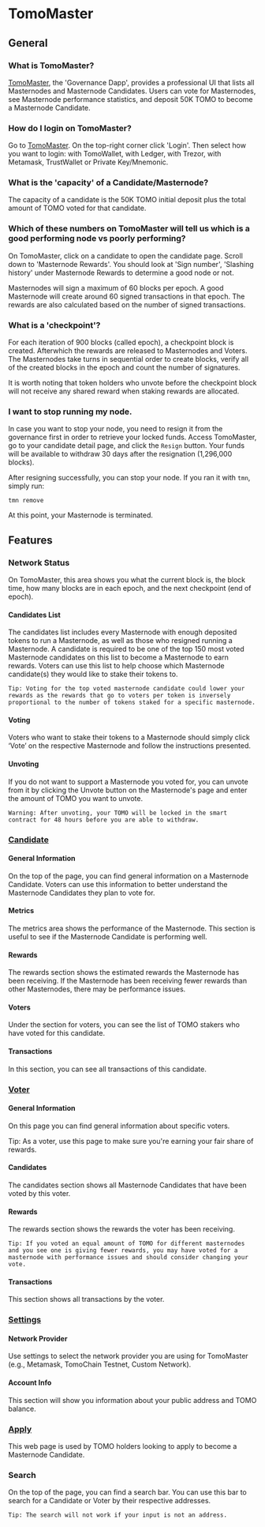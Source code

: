 # TomoMaster

## **General**

### **What is TomoMaster?**

[TomoMaster](https://master.tomochain.com/), the 'Governance Dapp', provides a professional UI that lists all Masternodes and Masternode Candidates. Users can vote for Masternodes, see Masternode performance statistics, and deposit 50K TOMO to become a Masternode Candidate.

### **How do I login on TomoMaster?**

Go to [TomoMaster](http://master.tomochain.com). On the top-right corner click 'Login'. Then select how you want to login: with TomoWallet, with Ledger, with Trezor, with Metamask, TrustWallet or Private Key/Mnemonic.

### **What is the 'capacity' of a Candidate/Masternode?**

The capacity of a candidate is the 50K TOMO initial deposit plus the total amount of TOMO voted for that candidate.

### **Which of these numbers on TomoMaster will tell us which is a good performing node vs poorly performing?**

On TomoMaster, click on a candidate to open the candidate page. Scroll down to 'Masternode Rewards'. You should look at 'Sign number', 'Slashing history' under Masternode Rewards to determine a good node or not.

Masternodes will sign a maximum of 60 blocks per epoch. A good Masternode will create around 60 signed transactions in that epoch. The rewards are also calculated based on the number of signed transactions.

### **What is a 'checkpoint'?**

For each iteration of 900 blocks (called epoch), a checkpoint block is created. Afterwhich the rewards are released to Masternodes and Voters. The Masternodes take turns in sequential order to create blocks, verify all of the created blocks in the epoch and count the number of signatures.

It is worth noting that token holders who unvote before the checkpoint block will not receive any shared reward when staking rewards are allocated.

### **I want to stop running my node.**

In case you want to stop your node, you need to resign it from the governance first in order to retrieve your locked funds. Access TomoMaster, go to your candidate detail page, and click the `Resign` button. Your funds will be available to withdraw 30 days after the resignation (1,296,000 blocks).

After resigning successfully, you can stop your node. If you ran it with `tmn`, simply run:

```
tmn remove
```

At this point, your Masternode is terminated.

## Features

### Network Status

On TomoMaster, this area shows you what the current block is, the block time, how many blocks are in each epoch, and the next checkpoint (end of epoch).

#### Candidates List <a href="#candidates-list" id="candidates-list"></a>

The candidates list includes every Masternode with enough deposited tokens to run a Masternode, as well as those who resigned running a Masternode. A candidate is required to be one of the top 150 most voted Masternode candidates on this list to become a Masternode to earn rewards. Voters can use this list to help choose which Masternode candidate(s) they would like to stake their tokens to.

`Tip: Voting for the top voted masternode candidate could lower your rewards as the rewards that go to voters per token is inversely proportional to the number of tokens staked for a specific masternode.`

#### Voting <a href="#voting" id="voting"></a>

Voters who want to stake their tokens to a Masternode should simply click ‘Vote’ on the respective Masternode and follow the instructions presented.

#### Unvoting <a href="#unvoting" id="unvoting"></a>

If you do not want to support a Masternode you voted for, you can unvote from it by clicking the Unvote button on the Masternode's page and enter the amount of TOMO you want to unvote.

`Warning: After unvoting, your TOMO will be locked in the smart contract for 48 hours before you are able to withdraw.`

### [Candidate](https://master.tomochain.com/candidate/0x3e3d98a26deef510b720967f4c4dbc88f308a994) <a href="#candidate" id="candidate"></a>

#### General Information <a href="#general-information" id="general-information"></a>

On the top of the page, you can find general information on a Masternode Candidate. Voters can use this information to better understand the Masternode Candidates they plan to vote for.

#### Metrics <a href="#metrics" id="metrics"></a>

The metrics area shows the performance of the Masternode. This section is useful to see if the Masternode Candidate is performing well.

#### Rewards <a href="#rewards" id="rewards"></a>

The rewards section shows the estimated rewards the Masternode has been receiving. If the Masternode has been receiving fewer rewards than other Masternodes, there may be performance issues.

#### Voters <a href="#voters" id="voters"></a>

Under the section for voters, you can see the list of TOMO stakers who have voted for this candidate.

#### Transactions <a href="#transactions" id="transactions"></a>

In this section, you can see all transactions of this candidate.

### [Voter](https://master.tomochain.com/voter/0x82d83629f48b690226af91547cbfbfc8a52b73e6) <a href="#voter" id="voter"></a>

#### General Information <a href="#general-information_1" id="general-information_1"></a>

On this page you can find general information about specific voters.

Tip: As a voter, use this page to make sure you're earning your fair share of rewards.

#### Candidates <a href="#candidates" id="candidates"></a>

The candidates section shows all Masternode Candidates that have been voted by this voter.

#### Rewards <a href="#rewards_1" id="rewards_1"></a>

The rewards section shows the rewards the voter has been receiving.

`Tip: If you voted an equal amount of TOMO for different masternodes and you see one is giving fewer rewards, you may have voted for a masternode with performance issues and should consider changing your vote.`

#### Transactions <a href="#transactions_1" id="transactions_1"></a>

This section shows all transactions by the voter.

### [Settings](https://master.tomochain.com/setting) <a href="#settings" id="settings"></a>

#### Network Provider <a href="#network-provider" id="network-provider"></a>

Use settings to select the network provider you are using for TomoMaster (e.g., Metamask, TomoChain Testnet, Custom Network).

#### Account Info <a href="#account-infos" id="account-infos"></a>

This section will show you information about your public address and TOMO balance.

### [Apply](https://master.tomochain.com/apply) <a href="#apply" id="apply"></a>

This web page is used by TOMO holders looking to apply to become a Masternode Candidate.

### Search <a href="#search" id="search"></a>

On the top of the page, you can find a search bar. You can use this bar to search for a Candidate or Voter by their respective addresses.

`Tip: The search will not work if your input is not an address.`
